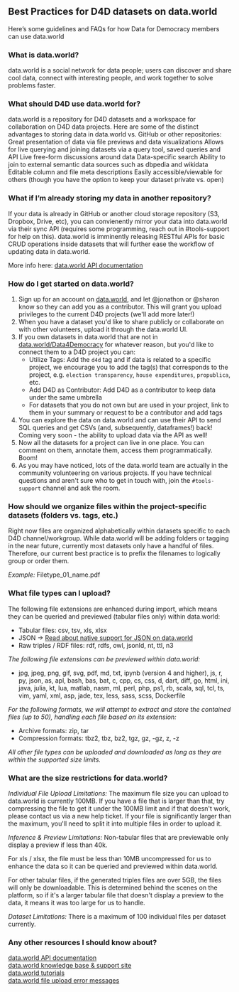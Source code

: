 ## Best Practices for D4D datasets on data.world
Here’s some guidelines and FAQs for how Data for Democracy members can use data.world  

### What is data.world?   
data.world is a social network for data people; users can discover and share cool data, connect with interesting people, and work together to solve problems faster. 

### What should D4D use data.world for?   
data.world is a repository for D4D datasets and a workspace for collaboration on D4D data projects. Here are some of the distinct advantages to storing data in data.world vs. GitHub or other repositories:
Great presentation of data via file previews and data visualizations
Allows for live querying and joining datasets via a query tool, saved queries and API
Live free-form discussions around data
Data-specific search
Ability to join to external semantic data sources such as dbpedia and wikidata
Editable column and file meta descriptions
Easily accessible/viewable for others (though you have the option to keep your dataset private vs. open)

### What if I’m already storing my data in another repository?  
If your data is already in GitHub or another cloud storage repository (S3, Dropbox, Drive, etc), you can convienently mirror your data into data.world via their sync API (requires some programming, reach out in #tools-support for help on this). data.world is imminently releasing RESTful APIs for basic CRUD operations inside datasets that will further ease the workflow of updating data in data.world.   

More info here: [data.world API documentation](https://docs.data.world/documentation/api/)   

### How do I get started on data.world?
1. Sign up for an account on [data.world](https://data.world), and let @jonathon or @sharon know so they can add you as a contributor. This will grant you upload privileges to the current D4D projects (we'll add more later!)
2. When you have a dataset you'd like to share publicly or collaborate on with other volunteers, upload it through the data.world UI.
3. If you own datasets in data.world that are not in [data.world/Data4Democracy](https://data.world/data4democracy) for whatever reason, but you'd like to connect them to a D4D project you can:  
    * Utilize Tags: Add the `d4d` tag and if data is related to a specific project, we encourage you to add the tag(s) that corresponds to the project, e.g. `election transparency`, `house expenditures`, `propublica`, etc.
    * Add D4D as Contributor: Add D4D as a contributor to keep data under the same umbrella
    * For datasets that you do not own but are used in your project, link to them in your summary or request to be a contributor and add tags
4. You can explore the data on data.world and can use their API to send SQL queries and get CSVs (and, subsequently, dataframes!) back! Coming very soon - the ability to upload data via the API as well!
5. Now all the datasets for a project can live in one place. You can comment on them, annotate them, access them programmatically. Boom!
6. As you may have noticed, lots of the data.world team are actually in the community volunteering on various projects. If you have technical questions and aren't sure who to get in touch with, join the `#tools-support` channel and ask the room.

### How should we organize files within the project-specific datasets (folders vs. tags, etc.)
Right now files are organized alphabetically within datasets specific to each D4D channel/workgroup. While data.world will be adding folders or tagging in the near future, currently most datasets only have a handful of files. Therefore, our current best practice is to prefix the filenames to logically group or order them.

_Example:_ Filetype_01_name.pdf

### What file types can I upload?
The following file extensions are enhanced during import, which means they can be queried and previewed (tabular files only) within data.world:
* Tabular files: csv, tsv, xls, xlsx
* JSON -> [Read about native support for JSON on data.world](https://meta.data.world/json-exposed-2c9c8fe1187d#.81g2y1oq5)
* Raw triples / RDF files: rdf, rdfs, owl, jsonld, nt, ttl, n3

_The following file extensions can be previewed within data.world:_
* jpg, jpeg, png, gif, svg, pdf, md, txt, ipynb (version 4 and higher), js, r, py, json, as, apl, bash, bas, bat, c, cpp, cs, css, d, dart, diff, go, html, ini, java, julia, kt, lua, matlab, nasm, ml, perl, php, ps1, rb, scala, sql, tcl, ts, vim, yaml, xml, asp, jade, tex, less, sass, scss, Dockerfile

_For the following formats, we will attempt to extract and store the contained files (up to 50), handling each file based on its extension:_
* Archive formats: zip, tar
* Compression formats: tbz2, tbz, bz2, tgz, gz, -gz, z, -z

_All other file types can be uploaded and downloaded as long as they are within the supported size limits._

### What are the size restrictions for data.world?

_Individual File Upload Limitations:_
The maximum file size you can upload to data.world is currently 100MB. If you have a file that is larger than that, try compressing the file to get it under the 100MB limit and if that doesn't work, please contact us via a new help ticket. If your file is significantly larger than the maximum, you'll need to split it into multiple files in order to upload it.

_Inference & Preview Limitations:_
Non-tabular files that are previewable only display a preview if less than 40k.

For xls / xlsx, the file must be less than 10MB uncompressed for us to enhance the data so it can be queried and previewed within data.world. 

For other tabular files, if the generated triples files are over 5GB, the files will only be downloadable. This is determined behind the scenes on the platform, so if it's a larger tabular file that doesn't display a preview to the data, it means it was too large for us to handle.

_Dataset Limitations:_
There is a maximum of 100 individual files per dataset currently.   


### Any other resources I should know about?     
[data.world API documentation](https://docs.data.world/documentation/api/)    
[data.world knowledge base & support site](https://help.data.world/support/home)    
[data.world tutorials](https://docs.data.world/)    
[data.world file upload error messages](https://help.data.world/support/solutions/articles/14000049447-file-upload-error-messages)
